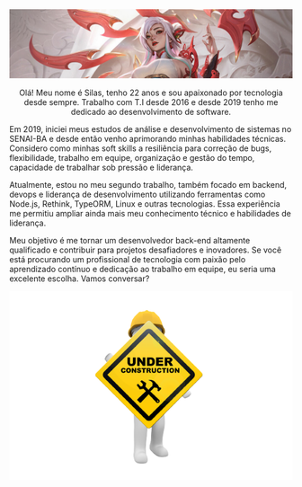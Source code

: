 <html>
<head>
	<meta http-equiv="Content-Type" content="text/html; charset=UTF-8" />
  <link rel="stylesheet" href="assets/styles/style.css">          
</head>
<body>
<section id="banner">
  <img src="assets/img/Irelia_crop.jpg" alt="Imagem 1">
</section>
<section id="aboutme">
  <p align="center">
    Olá! Meu nome é Silas, tenho 22 anos e sou apaixonado por tecnologia desde sempre. Trabalho com T.I desde 2016 e desde 2019 tenho me dedicado ao desenvolvimento de software.

Em 2019, iniciei meus estudos de análise e desenvolvimento de sistemas no SENAI-BA e desde então venho aprimorando minhas habilidades técnicas. Considero como minhas soft skills a resiliência para correção de bugs, flexibilidade, trabalho em equipe, organização e gestão do tempo, capacidade de trabalhar sob pressão e liderança.

Atualmente, estou no meu segundo trabalho, também focado em backend, devops e liderança de desenvolvimento utilizando ferramentas como Node.js, Rethink, TypeORM, Linux e outras tecnologias. Essa experiência me permitiu ampliar ainda mais meu conhecimento técnico e habilidades de liderança.

Meu objetivo é me tornar um desenvolvedor back-end altamente qualificado e contribuir para projetos desafiadores e inovadores. Se você está procurando um profissional de tecnologia com paixão pelo aprendizado contínuo e dedicação ao trabalho em equipe, eu seria uma excelente escolha. Vamos conversar?
  </p>
</section>
<p align="center">
  <img src="assets/img/underconstruction.png" alt="Descrição da imagem">
</p>

</body>
</html>